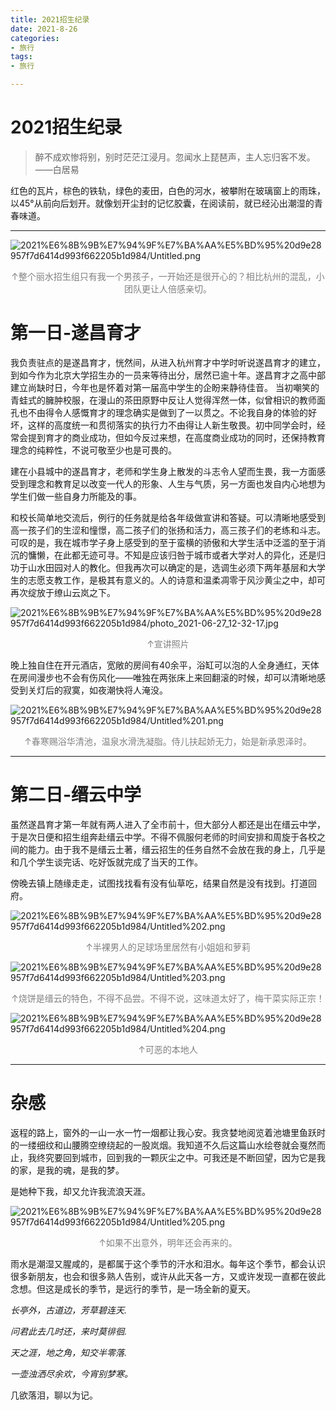 ```yaml
---
title: 2021招生纪录
date: 2021-8-26
categories:
- 旅行
tags:
- 旅行

---
```


# 2021招生纪录

> 醉不成欢惨将别，别时茫茫江浸月。忽闻水上琵琶声，主人忘归客不发。 ——白居易

红色的瓦片，棕色的铁轨，绿色的麦田，白色的河水，被攀附在玻璃窗上的雨珠，以45°从前向后划开。就像划开尘封的记忆胶囊，在阅读前，就已经沁出潮湿的青春味道。



---

![2021%E6%8B%9B%E7%94%9F%E7%BA%AA%E5%BD%95%20d9e28957f7d6414d993f662205b1d984/Untitled.png](2021%E6%8B%9B%E7%94%9F%E7%BA%AA%E5%BD%95%20d9e28957f7d6414d993f662205b1d984/Untitled.png)

<center><font color="gray">↑整个丽水招生组只有我一个男孩子，一开始还是很开心的？相比杭州的混乱，小团队更让人倍感亲切。</font></center>

# 第一日-遂昌育才

我负责驻点的是遂昌育才，恍然间，从进入杭州育才中学时听说遂昌育才的建立，到如今作为北京大学招生办的一员来等待出分，居然已逾十年。遂昌育才之高中部建立尚缺时日，今年也是怀着对第一届高中学生的企盼来静待佳音。 当初嘲笑的青蛙式的臃肿校服，在漫山的茶田原野中反让人觉得浑然一体，似曾相识的教师面孔也不由得令人感慨育才的理念确实是做到了一以贯之。不论我自身的体验的好坏，这样的高度统一和贯彻落实的执行力不由得让人新生敬畏。初中同学会时，经常会提到育才的商业成功，但如今反过来想，在高度商业成功的同时，还保持教育理念的纯粹性，不说可敬至少也是可畏的。

建在小县城中的遂昌育才，老师和学生身上散发的斗志令人望而生畏，我一方面感受到理念和教育足以改变一代人的形象、人生与气质，另一方面也发自内心地想为学生们做一些自身力所能及的事。

和校长简单地交流后，例行的任务就是给各年级做宣讲和答疑。可以清晰地感受到高一孩子们的生涩和憧憬，高二孩子们的张扬和活力，高三孩子们的老练和斗志。可叹的是，我在城市学子身上感受到的至于蛮横的骄傲和大学生活中泛滥的至于消沉的慵懒，在此都无迹可寻。不知是应该归咎于城市或者大学对人的异化，还是归功于山水田园对人的教化。但我再次可以确定的是，选调生必须下两年基层和大学生的志愿支教工作，是极其有意义的。人的诗意和温柔凋零于风沙黄尘之中，却可再次绽放于缭山云岚之下。

![2021%E6%8B%9B%E7%94%9F%E7%BA%AA%E5%BD%95%20d9e28957f7d6414d993f662205b1d984/photo_2021-06-27_12-32-17.jpg](2021%E6%8B%9B%E7%94%9F%E7%BA%AA%E5%BD%95%20d9e28957f7d6414d993f662205b1d984/photo_2021-06-27_12-32-17.jpg)

<center><font color="gray">↑宣讲照片</font></center>

晚上独自住在开元酒店，宽敞的房间有40余平，浴缸可以泡的人全身通红，天体在房间漫步也不会有伤风化——唯独在两张床上来回翻滚的时候，却可以清晰地感受到关灯后的寂寞，如夜潮快将人淹没。

![2021%E6%8B%9B%E7%94%9F%E7%BA%AA%E5%BD%95%20d9e28957f7d6414d993f662205b1d984/Untitled%201.png](2021%E6%8B%9B%E7%94%9F%E7%BA%AA%E5%BD%95%20d9e28957f7d6414d993f662205b1d984/Untitled%201.png)

<center><font color="gray">↑春寒赐浴华清池，温泉水滑洗凝脂。侍儿扶起娇无力，始是新承恩泽时。</font></center>

---

# 第二日-缙云中学

虽然遂昌育才第一年就有两人进入了全市前十，但大部分人都还是出在缙云中学，于是次日便和招生组奔赴缙云中学。不得不佩服何老师的时间安排和周旋于各校之间的能力。由于我不是缙云土著，缙云招生的任务自然不会放在我的身上，几乎是和几个学生谈完话、吃好饭就完成了当天的工作。

傍晚去镇上随缘走走，试图找找看有没有仙草吃，结果自然是没有找到。打道回府。

![2021%E6%8B%9B%E7%94%9F%E7%BA%AA%E5%BD%95%20d9e28957f7d6414d993f662205b1d984/Untitled%202.png](2021%E6%8B%9B%E7%94%9F%E7%BA%AA%E5%BD%95%20d9e28957f7d6414d993f662205b1d984/Untitled%202.png)

<center><font color="gray">↑半裸男人的足球场里居然有小姐姐和萝莉</font></center>

![2021%E6%8B%9B%E7%94%9F%E7%BA%AA%E5%BD%95%20d9e28957f7d6414d993f662205b1d984/Untitled%203.png](2021%E6%8B%9B%E7%94%9F%E7%BA%AA%E5%BD%95%20d9e28957f7d6414d993f662205b1d984/Untitled%203.png)

<center><font color="gray">↑烧饼是缙云的特色，不得不品尝。不得不说，这味道太好了，梅干菜实际正宗！</font></center>

![2021%E6%8B%9B%E7%94%9F%E7%BA%AA%E5%BD%95%20d9e28957f7d6414d993f662205b1d984/Untitled%204.png](2021%E6%8B%9B%E7%94%9F%E7%BA%AA%E5%BD%95%20d9e28957f7d6414d993f662205b1d984/Untitled%204.png)

<center><font color="gray">↑可恶的本地人</font></center>

---

# 杂感

返程的路上，窗外的一山一水一竹一烟都让我心安。我贪婪地阅览着池塘里鱼跃时的一缕细纹和山腰腾空缭绕起的一股岚烟。我知道不久后这篇山水绘卷就会戛然而止，我终究要回到城市，回到我的一颗灰尘之中。可我还是不断回望，因为它是我的家，是我的魂，是我的梦。

是她种下我，却又允许我流浪天涯。

![2021%E6%8B%9B%E7%94%9F%E7%BA%AA%E5%BD%95%20d9e28957f7d6414d993f662205b1d984/Untitled%205.png](2021%E6%8B%9B%E7%94%9F%E7%BA%AA%E5%BD%95%20d9e28957f7d6414d993f662205b1d984/Untitled%205.png)

<center><font color="gray">↑如果不出意外，明年还会再来的。</font></center>

雨水是潮湿又腥咸的，是都属于这个季节的汗水和泪水。每年这个季节，都会认识很多新朋友，也会和很多熟人告别，或许从此天各一方，又或许发现一直都在彼此念想。但这是成长的季节，是远行的季节，是一场全新的夏天。

*长亭外，古道边，芳草碧连天.*

*问君此去几时还，来时莫徘徊.* 

*天之涯，地之角，知交半零落.*

*一壶浊洒尽余欢，今宵别梦寒。*

几欲落泪，聊以为记。
